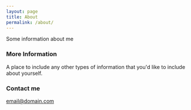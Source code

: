 ```yaml
---
layout: page
title: About
permalink: /about/
---
```


Some information about me

### More Information

A place to include any other types of information that you'd like to include about yourself.

### Contact me

[email@domain.com](mailto:email@domain.com)